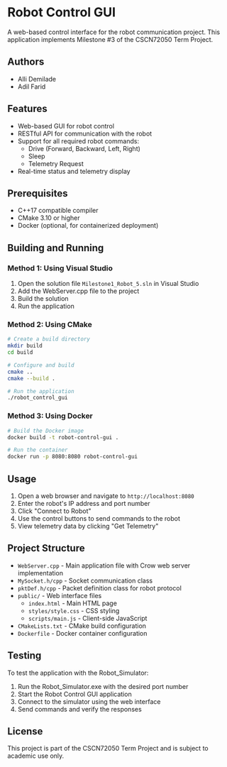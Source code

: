 # Robot Control GUI

A web-based control interface for the robot communication project. This application implements Milestone #3 of the CSCN72050 Term Project.

## Authors
- Alli Demilade
- Adil Farid

## Features

- Web-based GUI for robot control
- RESTful API for communication with the robot
- Support for all required robot commands:
  - Drive (Forward, Backward, Left, Right)
  - Sleep
  - Telemetry Request
- Real-time status and telemetry display

## Prerequisites

- C++17 compatible compiler
- CMake 3.10 or higher
- Docker (optional, for containerized deployment)

## Building and Running

### Method 1: Using Visual Studio

1. Open the solution file `Milestone1_Robot_5.sln` in Visual Studio
2. Add the WebServer.cpp file to the project
3. Build the solution
4. Run the application

### Method 2: Using CMake

```bash
# Create a build directory
mkdir build
cd build

# Configure and build
cmake ..
cmake --build .

# Run the application
./robot_control_gui
```

### Method 3: Using Docker

```bash
# Build the Docker image
docker build -t robot-control-gui .

# Run the container
docker run -p 8080:8080 robot-control-gui
```

## Usage

1. Open a web browser and navigate to `http://localhost:8080`
2. Enter the robot's IP address and port number
3. Click "Connect to Robot"
4. Use the control buttons to send commands to the robot
5. View telemetry data by clicking "Get Telemetry"

## Project Structure

- `WebServer.cpp` - Main application file with Crow web server implementation
- `MySocket.h/cpp` - Socket communication class
- `pktDef.h/cpp` - Packet definition class for robot protocol
- `public/` - Web interface files
  - `index.html` - Main HTML page
  - `styles/style.css` - CSS styling
  - `scripts/main.js` - Client-side JavaScript
- `CMakeLists.txt` - CMake build configuration
- `Dockerfile` - Docker container configuration

## Testing

To test the application with the Robot_Simulator:

1. Run the Robot_Simulator.exe with the desired port number
2. Start the Robot Control GUI application
3. Connect to the simulator using the web interface
4. Send commands and verify the responses

## License

This project is part of the CSCN72050 Term Project and is subject to academic use only.
